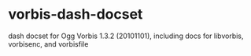 vorbis-dash-docset
==================

dash docset for Ogg Vorbis 1.3.2 (20101101), including docs for libvorbis, vorbisenc, and vorbisfile

